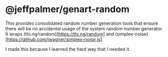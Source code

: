 # @jeffpalmer/genart-random

This provides consolidated random number generation tools that ensure there will be no accidental
usage of the system random number generator. It wraps (thi.ng/random)[https://thi.ng/random] and
(simplex-noise)[https://github.com/jwagner/simplex-noise.js].

I made this because I learned the hard way that I needed it.
